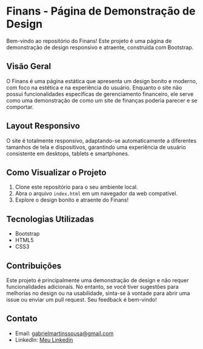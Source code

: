# Finans - Página de Demonstração de Design

Bem-vindo ao repositório do Finans! Este projeto é uma página de demonstração de design responsivo e atraente, construída com Bootstrap.

## Visão Geral

O Finans é uma página estática que apresenta um design bonito e moderno, com foco na estética e na experiência do usuário. Enquanto o site não possui funcionalidades específicas de gerenciamento financeiro, ele serve como uma demonstração de como um site de finanças poderia parecer e se comportar.

## Layout Responsivo

O site é totalmente responsivo, adaptando-se automaticamente a diferentes tamanhos de tela e dispositivos, garantindo uma experiência de usuário consistente em desktops, tablets e smartphones.

## Como Visualizar o Projeto

1. Clone este repositório para o seu ambiente local.
2. Abra o arquivo `index.html` em um navegador da web compatível.
3. Explore o design bonito e atraente do Finans!

## Tecnologias Utilizadas

- Bootstrap
- HTML5
- CSS3

## Contribuições

Este projeto é principalmente uma demonstração de design e não requer funcionalidades adicionais. No entanto, se você tiver sugestões para melhorias no design ou na usabilidade, sinta-se à vontade para abrir uma issue ou enviar um pull request. Seu feedback é bem-vindo!

## Contato

- Email: gabrielmartinssousa@gmail.com
- LinkedIn: [Meu Linkedin](https://www.linkedin.com/in/gabriel-martins-3b76b122a/)
